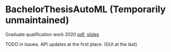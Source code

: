 # BachelorThesisAutoML (Temporarily unmaintained)
Graduate qualification work 2020 [pdf](http://omega.sp.susu.ru/publications/bachelorthesis/2019_403_shchukinma.pdf), [slides](http://omega.sp.susu.ru/publications/bachelorthesis/2019_403_shchukinma_slides.pdf)

TODO in issues.
API updates at the first place. (GUI at the last)
